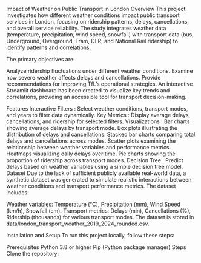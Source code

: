 Impact of Weather on Public Transport in London
Overview
This project investigates how different weather conditions impact public transport services in London, focusing on ridership patterns, delays, cancellations, and overall service reliability. The study integrates weather data (temperature, precipitation, wind speed, snowfall) with transport data (bus, Underground, Overground, Tram, DLR, and National Rail ridership) to identify patterns and correlations.

The primary objectives are:

Analyze ridership fluctuations under different weather conditions.
Examine how severe weather affects delays and cancellations.
Provide recommendations for improving TfL’s operational strategies.
An interactive Streamlit dashboard has been created to visualize key trends and correlations, providing an accessible tool for transport decision-making.

Features
Interactive Filters : Select weather conditions, transport modes, and years to filter data dynamically.
Key Metrics : Display average delays, cancellations, and ridership for selected filters.
Visualizations :
Bar charts showing average delays by transport mode.
Box plots illustrating the distribution of delays and cancellations.
Stacked bar charts comparing total delays and cancellations across modes.
Scatter plots examining the relationship between weather variables and performance metrics.
Heatmaps visualizing daily delays over time.
Pie charts showing the proportion of ridership across transport modes.
Decision Tree : Predict delays based on weather variables using a simple decision tree model.
Dataset
Due to the lack of sufficient publicly available real-world data, a synthetic dataset was generated to simulate realistic interactions between weather conditions and transport performance metrics. The dataset includes:

Weather variables: Temperature (°C), Precipitation (mm), Wind Speed (km/h), Snowfall (cm).
Transport metrics: Delays (min), Cancellations (%), Ridership (thousands) for various transport modes.
The dataset is stored in data/london_transport_weather_2019_2024_rounded.csv.

Installation and Setup
To run this project locally, follow these steps:

Prerequisites
Python 3.8 or higher
Pip (Python package manager)
Steps
Clone the repository:
